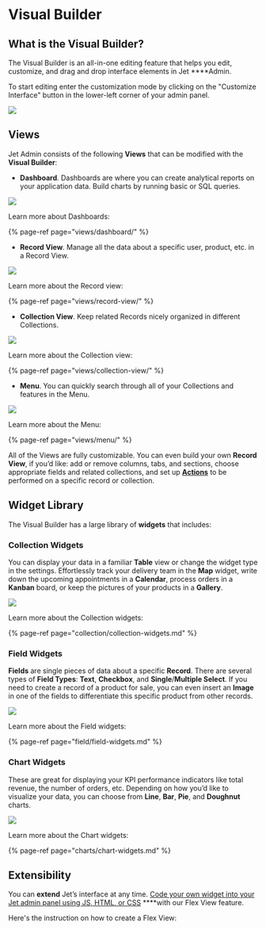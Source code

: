 # Visual Builder

## What is the Visual Builder?

The Visual Builder is an all-in-one editing feature that helps you edit, customize, and drag and drop interface elements in Jet ****Admin.

To start editing enter the customization mode by clicking on the "Customize Interface" button in the lower-left corner of your admin panel.

![](../.gitbook/assets/image%20%28123%29.png)

## **Views**

Jet Admin consists of the following **Views** that can be modified with the **Visual Builder**:

* **Dashboard**. Dashboards are where you can create analytical reports on your application data. Build charts by running basic or SQL queries.

![](../.gitbook/assets/image%20%2888%29.png)

Learn more about Dashboards:

{% page-ref page="views/dashboard/" %}

* **Record View**. Manage all the data about a specific user, product, etc. in a Record View.

![](../.gitbook/assets/image%20%2857%29.png)

Learn more about the Record view:

{% page-ref page="views/record-view/" %}

* **Collection View**. Keep related Records nicely organized in different Collections.

![](../.gitbook/assets/image%20%28148%29.png)

Learn more about the Collection view:

{% page-ref page="views/collection-view/" %}

* **Menu**. You can quickly search through all of your Collections and features in the Menu.

![](../.gitbook/assets/image%20%28199%29.png)

Learn more about the Menu:

{% page-ref page="views/menu/" %}

All of the Views are fully customizable. You can even build your own **Record View**, if you’d like: add or remove columns, tabs, and sections, choose appropriate fields and related collections, and set up [**Actions**](https://docs.jetadmin.io/customization/flexaction) to be performed on a specific record or collection.

## **Widget Library**

The Visual Builder has a large library of **widgets** that includes:

### **Collection Widgets**

You can display your data in a familiar **Table** view or change the widget type in the settings. Effortlessly track your delivery team in the **Map** widget, write down the upcoming appointments in a **Calendar**, process orders in a **Kanban** board, or keep the pictures of your products in a **Gallery**.

![](../.gitbook/assets/collection-1.gif)

Learn more about the Collection widgets:

{% page-ref page="collection/collection-widgets.md" %}

### **Field Widgets**

**Fields** are single pieces of data about a specific **Record**. There are several types of **Field Types**: **Text**, **Checkbox**, and **Single**/**Multiple Select**. If you need to create a record of a product for sale, you can even insert an **Image** in one of the fields to differentiate this specific product from other records.

![](../.gitbook/assets/card-1-1.png)

Learn more about the Field widgets:

{% page-ref page="field/field-widgets.md" %}

### **Chart Widgets**

These are great for displaying your KPI performance indicators like total revenue, the number of orders, etc. Depending on how you’d like to visualize your data, you can choose from **Line**, **Bar**, **Pie**, and **Doughnut** charts.

![](../.gitbook/assets/image-2-4.jpg)

Learn more about the Chart widgets:

{% page-ref page="charts/chart-widgets.md" %}

## **Extensibility**

You can **extend** Jet’s interface at any time. [Code your own widget into your Jet admin panel using JS, HTML, or CSS](views/flex-view.md) ****with our Flex View feature. 

Here's the instruction on how to create a Flex View:

